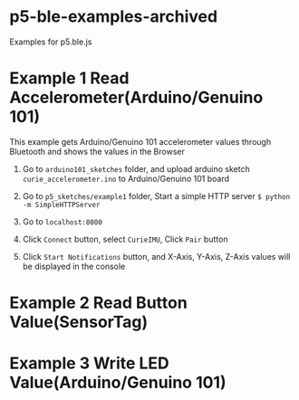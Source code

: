 # p5-ble-examples-archived
Examples for p5.ble.js

# Example 1 Read Accelerometer(Arduino/Genuino 101)
This example gets Arduino/Genuino 101 accelerometer values through Bluetooth and shows the values in the Browser

1. Go to `arduino101_sketches` folder, and upload arduino sketch `curie_accelerometer.ino` to Arduino/Genuino 101 board

2. Go to `p5_sketches/example1` folder, Start a simple HTTP server `$ python -m SimpleHTTPServer`

3. Go to `localhost:8000`

4. Click `Connect` button, select `CurieIMU`, Click `Pair` button

5. Click `Start Notifications` button, and X-Axis, Y-Axis, Z-Axis values will be displayed in the console

# Example 2 Read Button Value(SensorTag)

# Example 3 Write LED Value(Arduino/Genuino 101)
